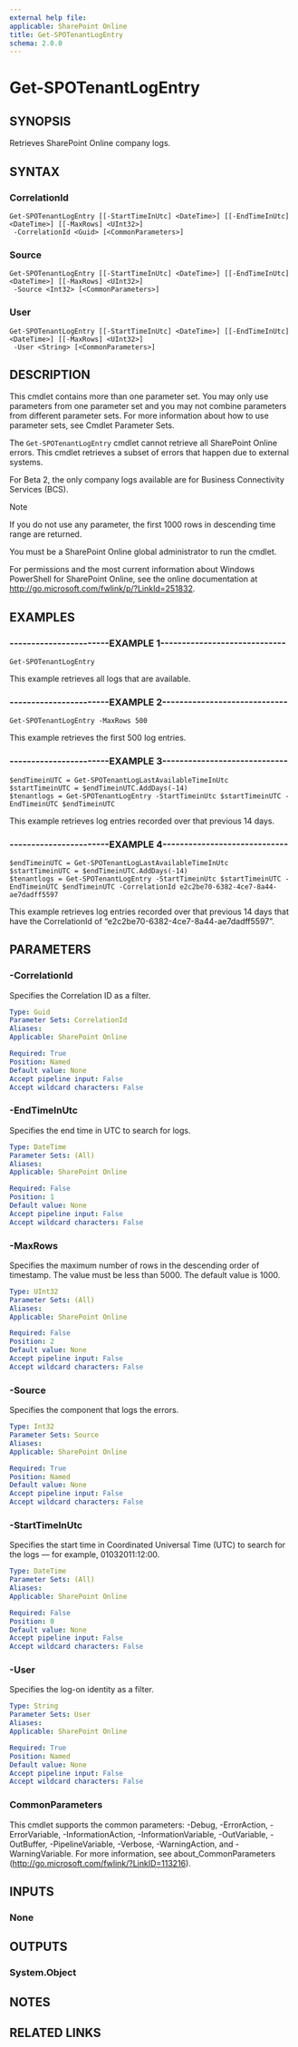 ```yaml
---
external help file: 
applicable: SharePoint Online
title: Get-SPOTenantLogEntry
schema: 2.0.0
---
```


# Get-SPOTenantLogEntry

## SYNOPSIS
Retrieves SharePoint Online company logs.


## SYNTAX

### CorrelationId
```
Get-SPOTenantLogEntry [[-StartTimeInUtc] <DateTime>] [[-EndTimeInUtc] <DateTime>] [[-MaxRows] <UInt32>]
 -CorrelationId <Guid> [<CommonParameters>]
```

### Source
```
Get-SPOTenantLogEntry [[-StartTimeInUtc] <DateTime>] [[-EndTimeInUtc] <DateTime>] [[-MaxRows] <UInt32>]
 -Source <Int32> [<CommonParameters>]
```

### User
```
Get-SPOTenantLogEntry [[-StartTimeInUtc] <DateTime>] [[-EndTimeInUtc] <DateTime>] [[-MaxRows] <UInt32>]
 -User <String> [<CommonParameters>]
```

## DESCRIPTION
This cmdlet contains more than one parameter set. You may only use parameters from one parameter set and you may not combine parameters from different parameter sets. For more information about how to use parameter sets, see Cmdlet Parameter Sets.

The `Get-SPOTenantLogEntry` cmdlet cannot retrieve all SharePoint Online errors. This cmdlet retrieves a subset of errors that happen due to external systems.

For Beta 2, the only company logs available are for Business Connectivity Services (BCS).

> [!NOTE] 
> If you do not use any parameter, the first 1000 rows in descending time range are returned.  

You must be a SharePoint Online global administrator to run the cmdlet.

For permissions and the most current information about Windows PowerShell for SharePoint Online, see the online documentation at http://go.microsoft.com/fwlink/p/?LinkId=251832.


## EXAMPLES

### -----------------------EXAMPLE 1-----------------------------
```
Get-SPOTenantLogEntry
```
This example retrieves all logs that are available.


### -----------------------EXAMPLE 2-----------------------------
```
Get-SPOTenantLogEntry -MaxRows 500
```
This example retrieves the first 500 log entries.


### -----------------------EXAMPLE 3-----------------------------
```
$endTimeinUTC = Get-SPOTenantLogLastAvailableTimeInUtc
$startTimeinUTC = $endTimeinUTC.AddDays(-14)
$tenantlogs = Get-SPOTenantLogEntry -StartTimeinUtc $startTimeinUTC -EndTimeinUTC $endTimeinUTC
```
This example retrieves log entries recorded over that previous 14 days.


### -----------------------EXAMPLE 4-----------------------------
```
$endTimeinUTC = Get-SPOTenantLogLastAvailableTimeInUtc
$startTimeinUTC = $endTimeinUTC.AddDays(-14)
$tenantlogs = Get-SPOTenantLogEntry -StartTimeinUtc $startTimeinUTC -EndTimeinUTC $endTimeinUTC -CorrelationId e2c2be70-6382-4ce7-8a44-ae7dadff5597
```
This example retrieves log entries recorded over that previous 14 days that have the CorrelationId of “e2c2be70-6382-4ce7-8a44-ae7dadff5597”.


## PARAMETERS

### -CorrelationId
Specifies the Correlation ID as a filter.


```yaml
Type: Guid
Parameter Sets: CorrelationId
Aliases: 
Applicable: SharePoint Online

Required: True
Position: Named
Default value: None
Accept pipeline input: False
Accept wildcard characters: False
```

### -EndTimeInUtc
Specifies the end time in UTC to search for logs.


```yaml
Type: DateTime
Parameter Sets: (All)
Aliases: 
Applicable: SharePoint Online

Required: False
Position: 1
Default value: None
Accept pipeline input: False
Accept wildcard characters: False
```

### -MaxRows
Specifies the maximum number of rows in the descending order of timestamp. The value must be less than 5000. The default value is 1000.


```yaml
Type: UInt32
Parameter Sets: (All)
Aliases: 
Applicable: SharePoint Online

Required: False
Position: 2
Default value: None
Accept pipeline input: False
Accept wildcard characters: False
```

### -Source
Specifies the component that logs the errors.


```yaml
Type: Int32
Parameter Sets: Source
Aliases: 
Applicable: SharePoint Online

Required: True
Position: Named
Default value: None
Accept pipeline input: False
Accept wildcard characters: False
```

### -StartTimeInUtc
Specifies the start time in Coordinated Universal Time (UTC) to search for the logs — for example, 01032011:12:00.


```yaml
Type: DateTime
Parameter Sets: (All)
Aliases: 
Applicable: SharePoint Online

Required: False
Position: 0
Default value: None
Accept pipeline input: False
Accept wildcard characters: False
```

### -User
Specifies the log-on identity as a filter.


```yaml
Type: String
Parameter Sets: User
Aliases: 
Applicable: SharePoint Online

Required: True
Position: Named
Default value: None
Accept pipeline input: False
Accept wildcard characters: False
```

### CommonParameters
This cmdlet supports the common parameters: -Debug, -ErrorAction, -ErrorVariable, -InformationAction, -InformationVariable, -OutVariable, -OutBuffer, -PipelineVariable, -Verbose, -WarningAction, and -WarningVariable. For more information, see about_CommonParameters (http://go.microsoft.com/fwlink/?LinkID=113216).

## INPUTS

### None

## OUTPUTS

### System.Object

## NOTES

## RELATED LINKS
